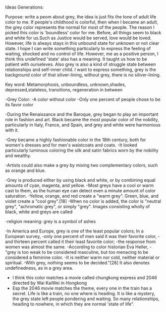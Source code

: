 Ideas Generations: 

Purpose: write a peom about grey, the idea is just fits the tone of adult life color to me. If people's childhood is colorful, then when I became an adult, 
the grey color represents the normal for most of the people. The reason I picked this color is 'boundless' color for me. 
Before, all things seem to black and white for us.Such as Justice would be served, love would be loved. 
However, life is always stays in this unbound state for unknown or not clear state. I hope I can write something 
particularly to express the feeling of waiting, shocked and no control of life. 
However, me as a positive person, I think this undefined 'state' also has a meaning. It taught us how to be patient with ourseleves. Also grey is also 
a kind of struggle state between relationships and self-inner child. I want to express something, grey is the background color of that siliver-lining, without grey, 
there is no siliver-lining. 

Key word: Metamorphosis, unboundless, unknown,shades, depressed,stateless, transitions, regeneration in between 

-Grey Color: 
-A color without color 
-Only one percent of people chose to be its favor color 

-During the Renaissance and the Baroque, grey began to play an important role in fashion and art. 
Black became the most popular color of the nobility, particularly in Italy, France, and Spain, and grey and white were harmonious with it.

-Grey became a highly fashionable color in the 18th century, both for women's dresses and for men's waistcoats and coats. 
-It looked particularly luminous coloring the silk and satin fabrics worn by the nobility and wealthy.

-Artists could also make a grey by mixing two complementary colors, such as orange and blue.

-Grey is produced either by using black and white, or by combining equal amounts of cyan, magenta, and yellow. 
-Most greys have a cool or warm cast to them, as the human eye can detect even a minute amount of color saturation. 
-Yellow, orange, and red create a "warm grey". Green, blue, and violet create a "cool grey".[18] 
-When no color is added, the color is "neutral grey", "achromatic grey", or simply "grey". Images consisting wholly of black, white and greys are called

-religion meaning: grey is a symbol of ashes 

-In America and Europe, grey is one of the least popular colors; In a European survey, 
-only one percent of men said it was their favorite color, 
-and thirteen percent called it their least favorite color; 
-the response from women was almost the same. 
-According to color historian Eva Heller, 
-"grey is too weak to be considered masculine, but too menacing to be considered a feminine color. 
-It is neither warm nor cold, neither material or spiritual. 
-With grey, nothing seems to be decided."[28] It also denotes undefinedness, as in a grey area.

- I think this color matches a movie called chungkung express and 2046 directed by Wai KaiWei in Hongkong
- Esp the 2046 movie matches the theme, every one in the train has a secret. Life is like a train, no one where is heading. It is like a mystery, the grey state 
left people pondering and waiting. So many relationships, heading to nowhere, in which they are normal 'state of life". 
